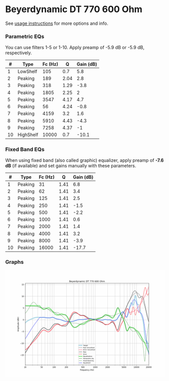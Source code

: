 # Beyerdynamic DT 770 600 Ohm
See [usage instructions](https://github.com/jaakkopasanen/AutoEq#usage) for more options and info.

### Parametric EQs
You can use filters 1-5 or 1-10. Apply preamp of -5.9 dB or -5.9 dB, respectively.

|   # | Type      |   Fc (Hz) |    Q |   Gain (dB) |
|-----|-----------|-----------|------|-------------|
|   1 | LowShelf  |       105 | 0.7  |         5.8 |
|   2 | Peaking   |       189 | 2.04 |         2.8 |
|   3 | Peaking   |       318 | 1.29 |        -3.8 |
|   4 | Peaking   |      1805 | 2.25 |         2   |
|   5 | Peaking   |      3547 | 4.17 |         4.7 |
|   6 | Peaking   |        56 | 4.24 |        -0.8 |
|   7 | Peaking   |      4159 | 3.2  |         1.6 |
|   8 | Peaking   |      5910 | 4.43 |        -4.3 |
|   9 | Peaking   |      7258 | 4.37 |        -1   |
|  10 | HighShelf |     10000 | 0.7  |       -10.1 |

### Fixed Band EQs
When using fixed band (also called graphic) equalizer, apply preamp of **-7.6 dB** (if available) and set gains manually with these parameters.

|   # | Type    |   Fc (Hz) |    Q |   Gain (dB) |
|-----|---------|-----------|------|-------------|
|   1 | Peaking |        31 | 1.41 |         6.8 |
|   2 | Peaking |        62 | 1.41 |         3.4 |
|   3 | Peaking |       125 | 1.41 |         2.5 |
|   4 | Peaking |       250 | 1.41 |        -1.5 |
|   5 | Peaking |       500 | 1.41 |        -2.2 |
|   6 | Peaking |      1000 | 1.41 |         0.6 |
|   7 | Peaking |      2000 | 1.41 |         1.4 |
|   8 | Peaking |      4000 | 1.41 |         3.2 |
|   9 | Peaking |      8000 | 1.41 |        -3.9 |
|  10 | Peaking |     16000 | 1.41 |       -17.7 |

### Graphs
![](./Beyerdynamic%20DT%20770%20600%20Ohm.png)
